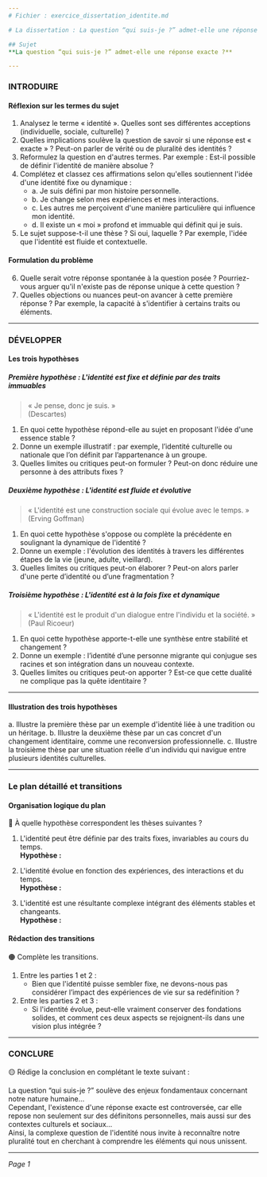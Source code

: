 ```yaml
---
# Fichier : exercice_dissertation_identite.md

# La dissertation : La question “qui suis-je ?” admet-elle une réponse exacte ?

## Sujet
**La question “qui suis-je ?” admet-elle une réponse exacte ?**

---
```


### INTRODUIRE

#### Réflexion sur les termes du sujet

1. Analysez le terme « identité ». Quelles sont ses différentes acceptions (individuelle, sociale, culturelle) ?
2. Quelles implications soulève la question de savoir si une réponse est « exacte » ? Peut-on parler de vérité ou de pluralité des identités ?
3. Reformulez la question en d'autres termes. Par exemple : Est-il possible de définir l'identité de manière absolue ?
4. Complétez et classez ces affirmations selon qu'elles soutiennent l'idée d'une identité fixe ou dynamique :
   - a. Je suis défini par mon histoire personnelle.
   - b. Je change selon mes expériences et mes interactions.
   - c. Les autres me perçoivent d'une manière particulière qui influence mon identité.
   - d. Il existe un « moi » profond et immuable qui définit qui je suis.
5. Le sujet suppose-t-il une thèse ? Si oui, laquelle ? Par exemple, l'idée que l'identité est fluide et contextuelle.

#### Formulation du problème

6. Quelle serait votre réponse spontanée à la question posée ? Pourriez-vous arguer qu'il n'existe pas de réponse unique à cette question ?
7. Quelles objections ou nuances peut-on avancer à cette première réponse ? Par exemple, la capacité à s'identifier à certains traits ou éléments.

---

### DÉVELOPPER

#### Les trois hypothèses

##### Première hypothèse : L'identité est fixe et définie par des traits immuables

> « Je pense, donc je suis. »  
> (Descartes)

1. En quoi cette hypothèse répond-elle au sujet en proposant l'idée d'une essence stable ?
2. Donne un exemple illustratif : par exemple, l’identité culturelle ou nationale que l’on définit par l’appartenance à un groupe.
3. Quelles limites ou critiques peut-on formuler ? Peut-on donc réduire une personne à des attributs fixes ?

##### Deuxième hypothèse : L'identité est fluide et évolutive

> « L'identité est une construction sociale qui évolue avec le temps. »  
> (Erving Goffman)

1. En quoi cette hypothèse s'oppose ou complète la précédente en soulignant la dynamique de l'identité ?
2. Donne un exemple : l'évolution des identités à travers les différentes étapes de la vie (jeune, adulte, vieillard).
3. Quelles limites ou critiques peut-on élaborer ? Peut-on alors parler d'une perte d’identité ou d’une fragmentation ?

##### Troisième hypothèse : L'identité est à la fois fixe et dynamique

> « L'identité est le produit d'un dialogue entre l'individu et la société. »  
> (Paul Ricoeur)

1. En quoi cette hypothèse apporte-t-elle une synthèse entre stabilité et changement ?
2. Donne un exemple : l’identité d’une personne migrante qui conjugue ses racines et son intégration dans un nouveau contexte.
3. Quelles limites ou critiques peut-on apporter ? Est-ce que cette dualité ne complique pas la quête identitaire ?

---

#### Illustration des trois hypothèses

a. Illustre la première thèse par un exemple d'identité liée à une tradition ou un héritage.
b. Illustre la deuxième thèse par un cas concret d'un changement identitaire, comme une reconversion professionnelle.
c. Illustre la troisième thèse par une situation réelle d'un individu qui navigue entre plusieurs identités culturelles.

---

### Le plan détaillé et transitions

#### Organisation logique du plan

🔴 À quelle hypothèse correspondent les thèses suivantes ?

1. L'identité peut être définie par des traits fixes, invariables au cours du temps.  
   **Hypothèse :** 

2. L'identité évolue en fonction des expériences, des interactions et du temps.  
   **Hypothèse :** 

3. L'identité est une résultante complexe intégrant des éléments stables et changeants.  
   **Hypothèse :** 

#### Rédaction des transitions

🟠 Complète les transitions.

1. Entre les parties 1 et 2 :  
   - Bien que l'identité puisse sembler fixe, ne devons-nous pas considérer l’impact des expériences de vie sur sa redéfinition ?
2. Entre les parties 2 et 3 :  
   - Si l'identité évolue, peut-elle vraiment conserver des fondations solides, et comment ces deux aspects se rejoignent-ils dans une vision plus intégrée ?

---

### CONCLURE

🟡 Rédige la conclusion en complétant le texte suivant :

La question “qui suis-je ?” soulève des enjeux fondamentaux concernant notre nature humaine…  
Cependant, l'existence d'une réponse exacte est controversée, car elle repose non seulement sur des définitons personnelles, mais aussi sur des contextes culturels et sociaux…  
Ainsi, la complexe question de l'identité nous invite à reconnaître notre pluralité tout en cherchant à comprendre les éléments qui nous unissent.

--- 

*Page 1*